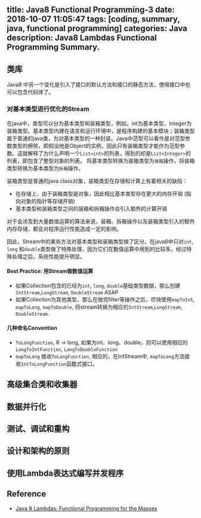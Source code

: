 title: Java8 Functional Programming-3
date: 2018-10-07 11:05:47
tags: [coding, summary, java, functional programming]
categories:  Java 
description: Java8 Lambdas Functional Programming Summary.
---

## 类库

Java8 中另一个变化是引入了接口的默认方法和接口的静态方法，使得接口中也可以包含代码体了。

### 对基本类型进行优化的Stream

在java中，类型可以分为基本类型和装箱类型，例如，int为基本类型，Integer为装箱类型。基本类型内建在语言和运行环境中，是程序构建的基本模块；装箱类型属于普通的java类，为对基本类型的一种封装。Java中范型可以看作是对范型参数类型的擦除，即假设他是Object的实例，因此只有装箱类型才能作为范型参数。这就解释了为什么声明一个`List<int>`的列表，得到的却是`List<Integer>`的列表，即包含了整型对象的列表。 将基本类型转换为装箱类型为`装箱`操作，将装箱类型转换为基本类型为`拆箱`操作。

装箱类型是普通的java class对象，装箱类型在存储和计算上有着相关的缺陷：

- 在存储上，由于装箱类型是对象，因此相比基本类型存在更大的内存开销 (指向对象的指针等存储开销)
- 基本类型和装箱类型之间的装箱和拆箱操作会引入额外的计算开销

对于会涉及到大量数值运算的算法来说，装箱、拆箱操作以及装箱类型引入的额外内存存储，都会对程序运行性能造成一定的影响。

因此，Stream中的某些方法对基本类型和装箱类型做了区分。在java8中只对`int`, `long` 和`double`类型做了特殊处理，因为它们在数值运算中用到的比较多，经过特殊处理之后，系统性能提升明显。

#### Best Practice: 用Stream做数值运算

- 如果Collection包含的已经为`int`, `long`, `double`基础类型数据，那么创建`IntStream`,`LongStream`, `DoubleStream` ASAP
- 如果Collection为其他类型，那么在做完filter等操作之后，尽快使用`mapToInt`, `mapToLong`, `mapToDouble`, 将stream转换为相应的`IntStream`,`LongStream`, `DoubleStream`. 

#### 几种命名Convention

- `ToLongFunction`, R -> long, 如果为int、long、double，则可以使用相应的`LongToIntFunction`, `LongToDoubleFunction`
- `mapToLong` 接收`ToLongFunction`, 相应的，在IntStream中, `mapToLong`方法接收`IntToLongFunction`函数式接口。


## 高级集合类和收集器

## 数据并行化

## 测试、调试和重构

## 设计和架构的原则

## 使用Lambda表达式编写并发程序

## Reference
- [Java 8 Lambdas: Functional Programming for the Masses](https://www.amazon.com/Java-Lambdas-Functional-Programming-Masses/dp/1449370772)
